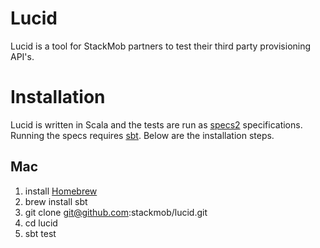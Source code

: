 Lucid
=====
Lucid is a tool for StackMob partners to test their third party provisioning API's.

# Installation
Lucid is written in Scala and the tests are run as [specs2](http://etorreborre.github.com/specs2/) specifications. Running
the specs requires [sbt](http://www.scala-sbt.org/). Below are the installation steps.

## Mac
1. install [Homebrew](http://mxcl.github.com/homebrew/)
2. brew install sbt
3. git clone git@github.com:stackmob/lucid.git
4. cd lucid
5. sbt test
